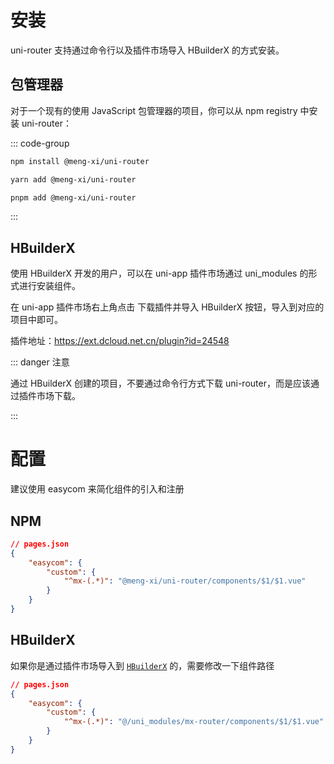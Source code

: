 # 安装

uni-router 支持通过命令行以及插件市场导入 HBuilderX 的方式安装。

## 包管理器

对于一个现有的使用 JavaScript 包管理器的项目，你可以从 npm registry 中安装 uni-router：

::: code-group

```bash [npm]
npm install @meng-xi/uni-router
```

```bash [yarn]
yarn add @meng-xi/uni-router
```

```bash [pnpm]
pnpm add @meng-xi/uni-router
```

:::

## HBuilderX

使用 HBuilderX 开发的用户，可以在 uni-app 插件市场通过 uni_modules 的形式进行安装组件。

在 uni-app 插件市场右上角点击 下载插件并导入 HBuilderX 按钮，导入到对应的项目中即可。

插件地址：https://ext.dcloud.net.cn/plugin?id=24548

::: danger 注意

通过 HBuilderX 创建的项目，不要通过命令行方式下载 uni-router，而是应该通过插件市场下载。

:::

# 配置

建议使用 easycom 来简化组件的引入和注册

## NPM

```json
// pages.json
{
	"easycom": {
		"custom": {
			"^mx-(.*)": "@meng-xi/uni-router/components/$1/$1.vue"
		}
	}
}
```

## HBuilderX

如果你是通过插件市场导入到 [`HBuilderX`](https://ext.dcloud.net.cn/plugin?id=24548) 的，需要修改一下组件路径

```json
// pages.json
{
	"easycom": {
		"custom": {
			"^mx-(.*)": "@/uni_modules/mx-router/components/$1/$1.vue"
		}
	}
}
```
